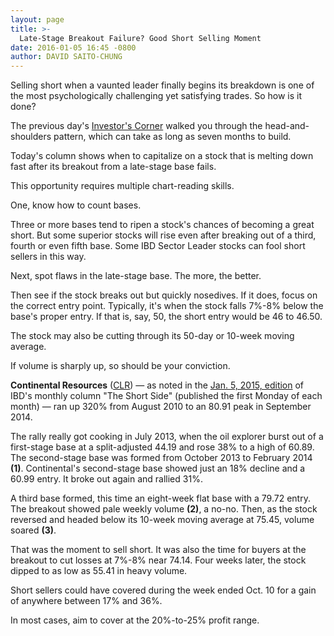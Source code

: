 ```yaml
---
layout: page
title: >-
  Late-Stage Breakout Failure? Good Short Selling Moment
date: 2016-01-05 16:45 -0800
author: DAVID SAITO-CHUNG
---
```





Selling short when a vaunted leader finally begins its breakdown is one of the most psychologically challenging yet satisfying trades. So how is it done?


The previous day's [Investor's Corner](http://education.investors.com/investors-corner.htm) walked you through the head-and-shoulders pattern, which can take as long as seven months to build.


Today's column shows when to capitalize on a stock that is melting down fast after its breakout from a late-stage base fails.


This opportunity requires multiple chart-reading skills.


One, know how to count bases.


Three or more bases tend to ripen a stock's chances of becoming a great short. But some superior stocks will rise even after breaking out of a third, fourth or even fifth base. Some IBD Sector Leader stocks can fool short sellers in this way.


Next, spot flaws in the late-stage base. The more, the better.


Then see if the stock breaks out but quickly nosedives. If it does, focus on the correct entry point. Typically, it's when the stock falls 7%-8% below the base's proper entry. If that is, say, 50, the short entry would be 46 to 46.50.


The stock may also be cutting through its 50-day or 10-week moving average.


If volume is sharply up, so should be your conviction.


**Continental Resources** ([CLR](https://research.investors.com/quote.aspx?symbol=CLR)) — as noted in the [Jan. 5, 2015, edition](http://news.investors.com/investing-the-short-side/010215-732986-how-to-sell-short.htm) of IBD's monthly column "The Short Side" (published the first Monday of each month) — ran up 320% from August 2010 to an 80.91 peak in September 2014.


The rally really got cooking in July 2013, when the oil explorer burst out of a first-stage base at a split-adjusted 44.19 and rose 38% to a high of 60.89. The second-stage base was formed from October 2013 to February 2014 **(1)**. Continental's second-stage base showed just an 18% decline and a 60.99 entry. It broke out again and rallied 31%.


A third base formed, this time an eight-week flat base with a 79.72 entry. The breakout showed pale weekly volume **(2)**, a no-no. Then, as the stock reversed and headed below its 10-week moving average at 75.45, volume soared **(3)**.


That was the moment to sell short. It was also the time for buyers at the breakout to cut losses at 7%-8% near 74.14. Four weeks later, the stock dipped to as low as 55.41 in heavy volume.


Short sellers could have covered during the week ended Oct. 10 for a gain of anywhere between 17% and 36%.


In most cases, aim to cover at the 20%-to-25% profit range.




